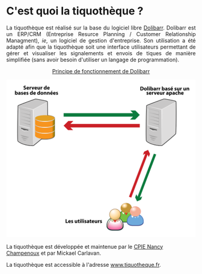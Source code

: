 # C'est quoi la tiquothèque ?

<p style="text-align:justify;">
La tiquothèque est réalisé sur la base du logiciel libre <a href="https://www.dolibarr.org/">Dolibarr</a>. Dolibarr est un ERP/CRM (Entreprise Resurce Planning / Customer Relationship Managment), <i>ie</i>, un logiciel de gestion d'entreprise. Son utilisation a été adapté afin que la tiquothèque soit une interface utilisateurs permettant de gérer et visualiser les signalements et envois de tiques de manière simplifiée (sans avoir besoin d'utiliser un langage de programmation).
</p>

<div align=center>
<u>Principe de fonctionnement de Dolibarr</u>
</div>

![Architecture Dolibarr](_images/Dolibarr.png)

La tiquothèque est développée et maintenue par le [CPIE Nancy Champenoux](https://www.cpie54.com/) et par Mickael Carlavan.

La tiquothèque est accessible à l'adresse www.tiquotheque.fr.
